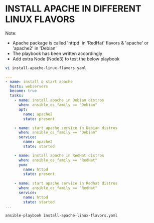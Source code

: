 # INSTALL APACHE IN DIFFERENT LINUX FLAVORS
Note:
* Apache package is called 'httpd' in 'RedHat' flavors & 'apache' or 'apache2' in 'Debian' <br>
* The playbook has been written accordingly
* Add extra Node (Node3) to test the below playbook

```sh
vi install-apache-linux-flavors.yaml
```
```yaml
---
- name: install & start apache
  hosts: webservers
  become: true
  tasks:
    - name: install apache in Debian distros
      when: ansible_os_family == "Debian"
      apt:
        name: apache2
        state: present

    - name: start apache service in Debian distros
      when: ansible_os_family == "Debian"
      service:
        name: apache2
        state: started

    - name: install apache in RedHat distros
      when: ansible_os_family == "RedHat"
      yum:
        name: httpd
        state: present
      
    - name: start apache service in Redhat distros
      when: ansible_os_family == "RedHat"
      service:
        name: httpd
        state: started
...
```
```sh
ansible-playbook install-apache-linux-flavors.yaml
```
